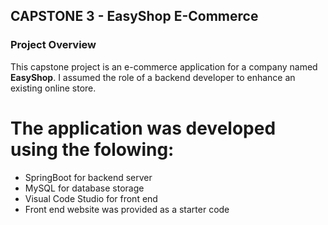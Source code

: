 ## CAPSTONE 3 - EasyShop E-Commerce 

### Project Overview 
This capstone project is an e-commerce application for a company named **EasyShop**. I assumed the role of a backend developer to enhance an existing online store. 

# The application was developed using the folowing: 
- SpringBoot for backend server 
- MySQL for database storage 
- Visual Code Studio for front end 
- Front end website was provided as a starter code 




